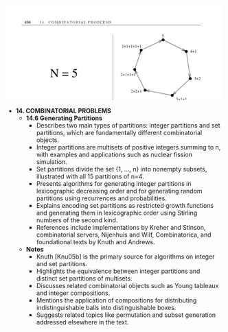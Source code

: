![ADM-ch14-combinatorials-partitions](ADM-ch14-combinatorials-partitions.best.png)

- **14. COMBINATORIAL PROBLEMS**
  - **14.6 Generating Partitions**
    - Describes two main types of partitions: integer partitions and set partitions, which are fundamentally different combinatorial objects.
    - Integer partitions are multisets of positive integers summing to n, with examples and applications such as nuclear fission simulation.
    - Set partitions divide the set {1, ..., n} into nonempty subsets, illustrated with all 15 partitions of n=4.
    - Presents algorithms for generating integer partitions in lexicographic decreasing order and for generating random partitions using recurrences and probabilities.
    - Explains encoding set partitions as restricted growth functions and generating them in lexicographic order using Stirling numbers of the second kind.
    - References include implementations by Kreher and Stinson, combinatorial servers, Nijenhuis and Wilf, Combinatorica, and foundational texts by Knuth and Andrews.
  - **Notes**
    - Knuth [Knu05b] is the primary source for algorithms on integer and set partitions.
    - Highlights the equivalence between integer partitions and distinct set partitions of multisets.
    - Discusses related combinatorial objects such as Young tableaux and integer compositions.
    - Mentions the application of compositions for distributing indistinguishable balls into distinguishable boxes.
    - Suggests related topics like permutation and subset generation addressed elsewhere in the text.

